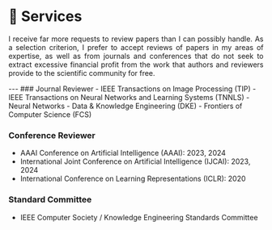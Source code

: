 
# 📖 Services
 <p style="text-align:justify; text-justify:inter-ideograph;">I receive far more requests to review papers than I can possibly handle. As a selection criterion, I prefer to accept reviews of papers in my areas of expertise, as well as from journals and conferences that do not seek to extract excessive financial profit from the work that authors and reviewers provide to the scientific community for free.</p>
---
### Journal Reviewer
- IEEE Transactions on Image Processing (TIP)
- IEEE Transactions on Neural Networks and Learning Systems (TNNLS)
- Neural Networks 
- Data &amp; Knowledge Engineering (DKE)
- Frontiers of Computer Science (FCS)

### Conference Reviewer
- AAAI Conference on Artificial Intelligence (AAAI): 2023, 2024
- International Joint Conference on Artificial Intelligence (IJCAI): 2023, 2024
- International Conference on Learning Representations (ICLR): 2020

### Standard Committee
- IEEE Computer Society / Knowledge Engineering Standards Committee
